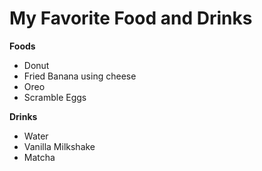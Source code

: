 # My Favorite Food and Drinks

**Foods**<br>
* Donut
* Fried Banana using cheese
* Oreo
* Scramble Eggs

**Drinks**<br>
* Water
* Vanilla Milkshake
* Matcha 
